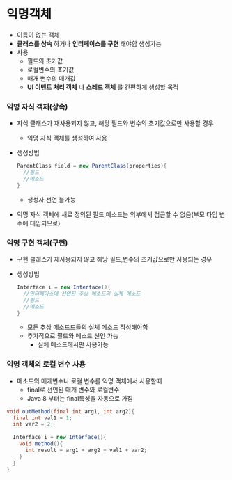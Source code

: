 # 익명객체

* 이름이 없는 객체
* __클래스를 상속__ 하거나 __인터페이스를 구현__ 해야함 생성가능
* 사용
  * 필드의 초기값
  * 로컬변수의 초기값
  * 매개 변수의 매개값
  * __UI 이벤트 처리 객체__ 나 __스레드 객체__ 를 간편하게 생성할 목적

### 익명 자식 객체(상속)

* 자식 클래스가 재사용되지 않고, 해당 필드와 변수의 초기값으로만 사용할 경우
  * 익명 자식 객체를 생성하여 사용

* 생성방법

  ```java
  ParentClass field = new ParentClass(properties){
    //필드
    //메소드
  }
  ```

  * 생성자 선언 불가능

* 익명 자식 객체에 새로 정의된 필드,메소드는 외부에서 접근할 수 없음(부모 타입 변수에 대입되므로)

### 익명 구현 객체(구헌)

* 구현 클래스가 재사용되지 않고 해당 필드,변수의 초기값으로만 사용되는 경우

* 생성방법

  ```java
  Interface i = new Interface(){
    //인터페이스에 선언된 추상 메소드의 실체 메소드
    //필드
    //메소드
  }
  ```

  * 모든 추상 메소드드들의 실체 메소드 작성해야함
  * 추가적으로 필드와 메소드 선언 가능
    * 실체 메소드에서만 사용가능

### 익명 객체의 로컬 변수 사용

* 메소드의 매개변수나 로컬 변수를 익명 객체에서 사용할때
  * final로 선언된 매개 변수와 로컬변수
  * Java 8 부터는 final특성을 자동으로 가짐

```java
void outMethod(final int arg1, int arg2){
  final int val1 = 1;
  int var2 = 2;
  
  Interface i = new Interface(){
    void method(){
      int result = arg1 + arg2 + val1 + var2;
    }
  }
}
```

